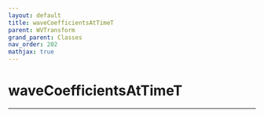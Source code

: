 ```yaml
---
layout: default
title: waveCoefficientsAtTimeT
parent: WVTransform
grand_parent: Classes
nav_order: 202
mathjax: true
---
```


#  waveCoefficientsAtTimeT




---

